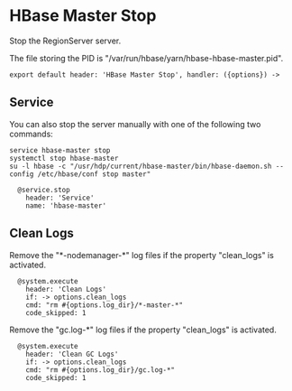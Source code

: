 
# HBase Master Stop

Stop the RegionServer server.

The file storing the PID is "/var/run/hbase/yarn/hbase-hbase-master.pid".

    export default header: 'HBase Master Stop', handler: ({options}) ->


## Service

You can also stop the server manually with one of the following two commands:

```
service hbase-master stop
systemctl stop hbase-master
su -l hbase -c "/usr/hdp/current/hbase-master/bin/hbase-daemon.sh --config /etc/hbase/conf stop master"
```

      @service.stop
        header: 'Service'
        name: 'hbase-master'

## Clean Logs

Remove the "\*-nodemanager-\*" log files if the property "clean_logs" is
activated.

      @system.execute
        header: 'Clean Logs'
        if: -> options.clean_logs
        cmd: "rm #{options.log_dir}/*-master-*"
        code_skipped: 1

Remove the "gc.log-*" log files if the property "clean_logs" is activated.

      @system.execute
        header: 'Clean GC Logs'
        if: -> options.clean_logs
        cmd: "rm #{options.log_dir}/gc.log-*"
        code_skipped: 1
